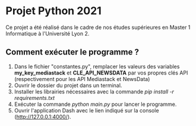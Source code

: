 # Projet Python 2021
 
Ce projet a été réalisé dans le cadre de nos études supérieures en Master 1 Informatique à l'Université Lyon 2.


## Comment exécuter le programme ?

1. Dans le fichier "constantes.py", remplacer les valeurs des variables <b>my_key_mediastack</b> et <b>CLE_API_NEWSDATA</b> par vos propres clés API (respectivement pour les API Mediastack et NewsData)
3. Ouvrir le dossier du projet dans un terminal.
4. Installer les librairies nécessaires avec la commande <i>pip install -r requirements.txt</i>
5. Exécuter la commande <i>python main.py</i> pour lancer le programme.
6. Ouvrir l'application Dash avec le lien indiqué sur la console (http://127.0.0.1:4000/).
